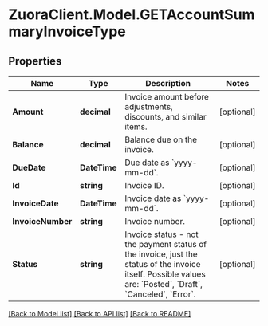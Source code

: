 # ZuoraClient.Model.GETAccountSummaryInvoiceType

## Properties

Name | Type | Description | Notes
------------ | ------------- | ------------- | -------------
**Amount** | **decimal** | Invoice amount before adjustments, discounts, and similar items.  | [optional] 
**Balance** | **decimal** | Balance due on the invoice.  | [optional] 
**DueDate** | **DateTime** | Due date as &#x60;yyyy-mm-dd&#x60;.  | [optional] 
**Id** | **string** | Invoice ID.  | [optional] 
**InvoiceDate** | **DateTime** | Invoice date as &#x60;yyyy-mm-dd&#x60;.  | [optional] 
**InvoiceNumber** | **string** | Invoice number.  | [optional] 
**Status** | **string** | Invoice status - not the payment status of the invoice, just the status of the invoice itself. Possible values are: &#x60;Posted&#x60;, &#x60;Draft&#x60;, &#x60;Canceled&#x60;, &#x60;Error&#x60;.  | [optional] 

[[Back to Model list]](../README.md#documentation-for-models) [[Back to API list]](../README.md#documentation-for-api-endpoints) [[Back to README]](../README.md)

